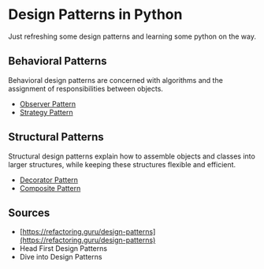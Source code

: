 # Design Patterns in Python

Just refreshing some design patterns and learning some python on the way.

## Behavioral Patterns

Behavioral design patterns are concerned with algorithms and the assignment of responsibilities between objects.

* [Observer Pattern](./observer-pattern/README.md)
* [Strategy Pattern](./strategy-pattern/README.md)

## Structural Patterns

Structural design patterns explain how to assemble objects and classes into larger structures, while keeping these structures flexible and efficient.

* [Decorator Pattern](./decorator-pattern/README.md)
* [Composite Pattern](./composite-pattern/README.md)

## Sources

* [https://refactoring.guru/design-patterns](https://refactoring.guru/design-patterns)
* Head First Design Patterns
* Dive into Design Patterns
